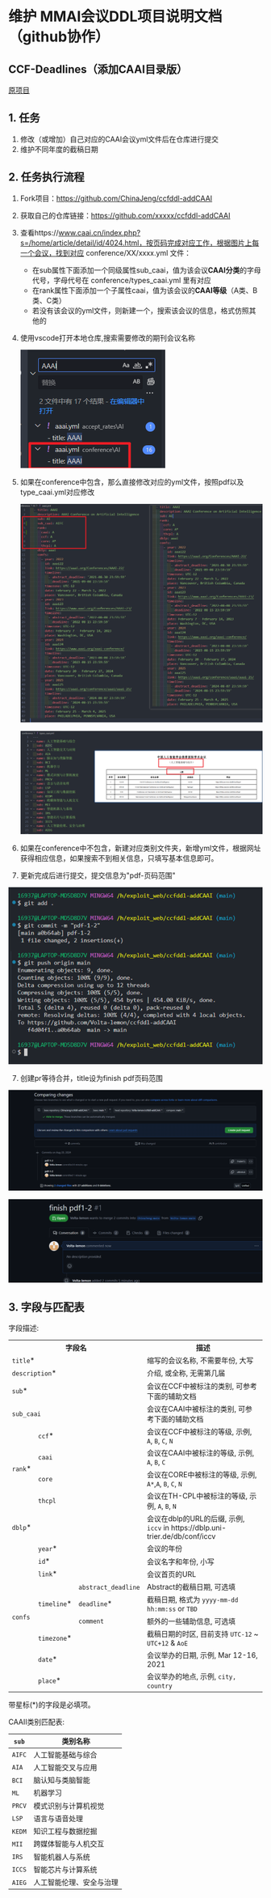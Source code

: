 # 维护 MMAI会议DDL项目说明文档（github协作）


## CCF-Deadlines（添加CAAI目录版）

[原项目](https://github.com/ccfddl/ccf-deadline)


## 1. 任务

1. 修改（或增加）自己对应的CAAI会议yml文件后在仓库进行提交
2. 维护不同年度的截稿日期





## 2. 任务执行流程

1. Fork项目：https://github.com/ChinaJeng/ccfddl-addCAAI

2. 获取自己的仓库链接：https://github.com/xxxxx/ccfddl-addCAAI

3. 查看https://www.caai.cn/index.php?s=/home/article/detail/id/4024.html，按页码完成对应工作，根据图片上每一个会议，找到对应 conference/XX/xxxx.yml 文件：

      - 在sub属性下面添加一个同级属性sub_caai，值为该会议**CAAI分类**的字母代号，字母代号在 conference/types_caai.yml 里有对应
      - 在rank属性下面添加一个子属性caai，值为该会议的**CAAI等级**（A类、B类、C类）
      - 若没有该会议的yml文件，则新建一个，搜索该会议的信息，格式仿照其他的

4. 使用vscode打开本地仓库,搜索需要修改的期刊会议名称

   ![1](./flow/1.png)

5. 如果在conference中包含，那么直接修改对应的yml文件，按照pdf以及type_caai.yml对应修改

   ![image-20240829212837484](./flow/2.png)

   ![image-20240829212315470](./flow/3.png)

6. 如果在conference中不包含，新建对应类别文件夹，新增yml文件，根据网址获得相应信息，如果搜索不到相关信息，只填写基本信息即可。

7. 更新完成后进行提交，提交信息为"pdf-页码范围"

![image-20240829214313273](./flow/4.png)

7. 创建pr等待合并，title设为finish pdf页码范围

![image-20240829214346418](./flow/5.png)

![image-20240829214457011](./flow/6.png)

## 3. 字段与匹配表

字段描述:

<table>
   <tr>
      <th colspan="3">字段名</th>
      <th>描述</th>
   </tr>
   <tr>
      <td colspan="3"><code>title</code>*</td>
      <td>缩写的会议名称, 不需要年份, 大写</td>
   </tr>
   <tr>
      <td colspan="3"><code>description</code>*</td>
      <td>介绍, 或全称, 无需第几届</td>
   </tr>
   <tr>
      <td colspan="3"><code>sub</code>*</td>
      <td>会议在CCF中被标注的类别, 可参考下面的辅助文档</td>
   </tr>
    <tr>
      <td colspan="3"><code>sub_caai</code></td>
      <td>会议在CAAI中被标注的类别, 可参考下面的辅助文档</td>
   </tr>
   <tr>
      <td rowspan="4"><code>rank</code>*</td>
      <td colspan="2"><code>ccf</code>*</td>
      <td>会议在CCF中被标注的等级, 示例, <code>A</code>, <code>B</code>, <code>C</code>, <code>N</code></td>
   </tr>
    <tr>
        <td colspan="2"><code>caai</code></td>
      <td>会议在CAAI中被标注的等级, 示例, <code>A</code>, <code>B</code>, <code>C</code></td>
    </tr>
   <tr>
   <td colspan="2"><code>core</code></td>
   <td>会议在CORE中被标注的等级, 示例, <code>A*</code>,<code>A</code>, <code>B</code>, <code>C</code>, <code>N</code></td>
   </tr>
   <tr>
   <td colspan="2"><code>thcpl</code></td>
   <td>会议在TH-CPL中被标注的等级, 示例, <code>A</code>, <code>B</code>, <code>N</code></td>
   </tr>
   <tr>
      <td colspan="3"><code>dblp</code>*</td>
      <td>会议在dblp的URL的后缀, 示例, <code>iccv</code> in https://dblp.uni-trier.de/db/conf/iccv</td>
   </tr>
   <tr>
      <td rowspan="9"><code>confs</code></td>
      <td colspan="2"><code>year</code>*</td>
      <td>会议的年份</td>
   </tr>
   <tr>
      <td colspan="2"><code>id</code>*</td>
      <td>会议名字和年份, 小写</td>
   </tr>
   <tr>
      <td colspan="2"><code>link</code>*</td>
      <td>会议首页的URL</td>
   </tr>
   <tr>
      <td rowspan="3"><code>timeline</code>*</td>
      <td><code>abstract_deadline</code></td>
      <td>Abstract的截稿日期, 可选填</td>
   </tr>
   <tr>
      <td><code>deadline</code>*</td>
      <td>截稿日期, 格式为 <code>yyyy-mm-dd hh:mm:ss</code> or <code>TBD</code></td>
   </tr>
   <tr>
      <td><code>comment</code></td>
      <td>额外的一些辅助信息, 可选填</td>
   </tr>
   <tr>
      <td colspan="2"><code>timezone</code>*</td>
      <td>截稿日期的时区, 目前支持 <code>UTC-12</code> ~ <code>UTC+12</code> & <code>AoE</code></td>
   </tr>
   <tr>
      <td colspan="2"><code>date</code>*</td>
      <td>会议举办的日期, 示例, Mar 12-16, 2021</td>
   </tr>
   <tr>
      <td colspan="2"><code>place</code>*</td>
      <td>会议举办的地点, 示例, <code>city, country</code></td>
   </tr>
</table>

带星标(*)的字段是必填项。

CAAII类别匹配表:

| `sub`  | 类别名称                 |
| ------ | ------------------------ |
| `AIFC` | 人工智能基础与综合       |
| `AIA`  | 人工智能交叉与应用       |
| `BCI`  | 脑认知与类脑智能         |
| `ML`   | 机器学习                 |
| `PRCV` | 模式识别与计算机视觉     |
| `LSP`  | 语言与语音处理           |
| `KEDM` | 知识工程与数据挖掘       |
| `MII`  | 跨媒体智能与人机交互     |
| `IRS`  | 智能机器人与系统         |
| `ICCS` | 智能芯片与计算系统       |
| `AIEG` | 人工智能伦理、安全与治理 |

